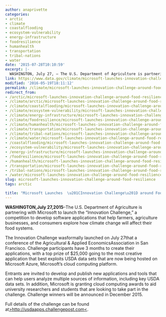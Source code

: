 ```yaml
---
author: anaprivette
categories:
- arctic
- climate
- coastalflooding
- ecosystem-vulnerability
- energy-infrastructure
- foodresilience
- humanhealth
- transportation
- tribal-nations
- water
date: '2015-07-28T10:10:59'
excerpt: |-
  WASHINGTON, July 27, – The U.S. Department of Agriculture is partnering with Microsoft to launch the "Innovation Challenge," a competition to develop software applications that help farmers, agriculture businesses, and consumers explore how climate change will affect their food systems. The Innovation Challenge…
link: https://www.data.gov/climate/microsoft-launches-innovation-challenge-around-food-resilience/
modified: '2016-05-19T18:11:12'
permalink: /climate/microsoft-launches-innovation-challenge-around-food-resilience/
redirect_from:
- /arctic/microsoft-launches-innovation-challenge-around-food-resilience/
- /climate/arctic/microsoft-launches-innovation-challenge-around-food-resilience/
- /climate/coastalflooding/microsoft-launches-innovation-challenge-around-food-resilience/
- /climate/ecosystem-vulnerability/microsoft-launches-innovation-challenge-around-food-resilience/
- /climate/energy-infrastructure/microsoft-launches-innovation-challenge-around-food-resilience/
- /climate/foodresilience/microsoft-launches-innovation-challenge-around-food-resilience/
- /climate/humanhealth/microsoft-launches-innovation-challenge-around-food-resilience/
- /climate/transportation/microsoft-launches-innovation-challenge-around-food-resilience/
- /climate/tribal-nations/microsoft-launches-innovation-challenge-around-food-resilience/
- /climate/water/microsoft-launches-innovation-challenge-around-food-resilience/
- /coastalflooding/microsoft-launches-innovation-challenge-around-food-resilience/
- /ecosystem-vulnerability/microsoft-launches-innovation-challenge-around-food-resilience/
- /energy-infrastructure/microsoft-launches-innovation-challenge-around-food-resilience/
- /foodresilience/microsoft-launches-innovation-challenge-around-food-resilience/
- /humanhealth/microsoft-launches-innovation-challenge-around-food-resilience/
- /transportation/microsoft-launches-innovation-challenge-around-food-resilience/
- /tribal-nations/microsoft-launches-innovation-challenge-around-food-resilience/
- /water/microsoft-launches-innovation-challenge-around-food-resilience/
slug: microsoft-launches-innovation-challenge-around-food-resilience
tags: arctic

title: "Microsoft Launches  \u201CInnovation Challenge\u201D around Food Resilience"
---
```


**WASHINGTON,July 27,2015**–The U.S. Department of Agriculture is partnering with Microsoft to launch the “Innovation Challenge,” a competition to develop software applications that help farmers, agriculture businesses, and consumers explore how climate change will affect their food systems.

The Innovation Challenge wasformally launched on July 27that a conference of the Agricultural & Applied EconomicsAssociation in San Francisco. Challenge participants have 3 months to create their applications, with a top prize of $25,000 going to the most creative application that best exploits USDA data sets that are now being hosted on Microsoft Azure, Microsoft’s cloud computing platform.

Entrants are invited to develop and publish new applications and tools that can help users analyze multiple sources of information, including key USDA data sets. In addition, Microsoft is granting cloud computing awards to aid university researchers and students that are looking to take part in the challenge. Challenge winners will be announced in December 2015.

Full details of the challenge can be found at[>http://usdaapps.challengepost.com<](x-webdoc://979AC4A7-D7E8-4D6B-9B6D-65A5FEE005CD/%3Ehttp://usdaapps.challengepost.com%3C).
